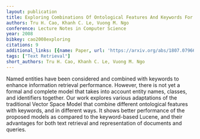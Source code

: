```yaml
---
layout: publication
title: Exploring Combinations Of Ontological Features And Keywords For Text Retrieval
authors: Tru H. Cao, Khanh C. Le, Vuong M. Ngo
conference: Lecture Notes in Computer Science
year: 2008
bibkey: cao2008exploring
citations: 9
additional_links: [{name: Paper, url: 'https://arxiv.org/abs/1807.07966'}]
tags: ["Text Retrieval"]
short_authors: Tru H. Cao, Khanh C. Le, Vuong M. Ngo
---
```

Named entities have been considered and combined with keywords to enhance
information retrieval performance. However, there is not yet a formal and
complete model that takes into account entity names, classes, and identifiers
together. Our work explores various adaptations of the traditional Vector Space
Model that combine different ontological features with keywords, and in
different ways. It shows better performance of the proposed models as compared
to the keyword-based Lucene, and their advantages for both text retrieval and
representation of documents and queries.
